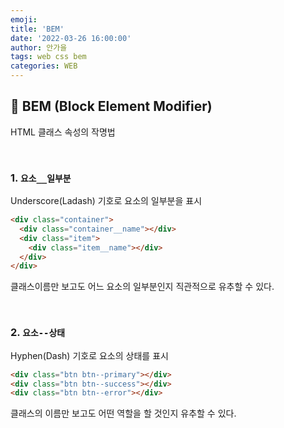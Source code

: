 ```yaml
---
emoji:
title: 'BEM'
date: '2022-03-26 16:00:00'
author: 안가을
tags: web css bem
categories: WEB
---
```


## 💙 BEM (Block Element Modifier)

HTML 클래스 속성의 작명법

<br />

### 1. `요소__일부분`

Underscore(Ladash) 기호로 요소의 일부분을 표시

```html
<div class="container">
  <div class="container__name"></div>
  <div class="item">
    <div class="item__name"></div>
  </div>
</div>
```

클래스이름만 보고도 어느 요소의 일부분인지 직관적으로 유추할 수 있다.

<br />

### 2. `요소--상태`

Hyphen(Dash) 기호로 요소의 상태를 표시

```html
<div class="btn btn--primary"></div>
<div class="btn btn--success"></div>
<div class="btn btn--error"></div>
```

클래스의 이름만 보고도 어떤 역할을 할 것인지 유추할 수 있다.

```toc

```

